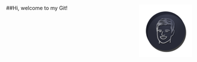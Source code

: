 <div id="container" style="width: 100%; display: flex; flex-direction: row; justify-content: space-between;">
  <div id="title" style="display: block; float: left; width:100%;">##Hi, welcome to my Git!</div>
  <div id="photo" style="display:block; float:right;"><img src="https://github.com/enobrega/enobrega/blob/main/rosto.png" alt="profile-photo" width="200"/></div>
</div>
<!--
**enobrega/enobrega** is a ✨ _special_ ✨ repository because its `README.md` (this file) appears on your GitHub profile.

Here are some ideas to get you started:

- 🔭 I’m currently working on ...
- 🌱 I’m currently learning ...
- 👯 I’m looking to collaborate on ...
- 🤔 I’m looking for help with ...
- 💬 Ask me about ...
- 📫 How to reach me: ...
- 😄 Pronouns: ...
- ⚡ Fun fact: ...
-->
